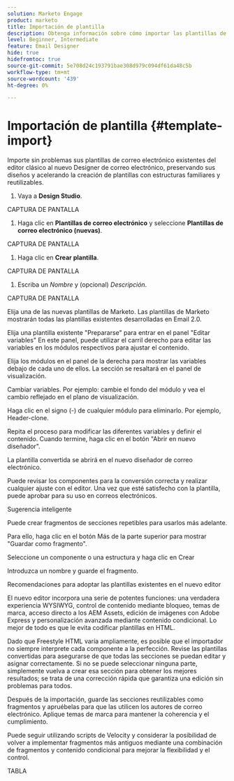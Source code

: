 ```yaml
---
solution: Marketo Engage
product: marketo
title: Importación de plantilla
description: Obtenga información sobre cómo importar las plantillas de correo electrónico existentes del editor clásico al nuevo Designer de correo electrónico.
level: Beginner, Intermediate
feature: Email Designer
hide: true
hidefromtoc: true
source-git-commit: 5e708d24c193791bae308d979c094df61da48c5b
workflow-type: tm+mt
source-wordcount: '439'
ht-degree: 0%

---
```


# Importación de plantilla {#template-import}

Importe sin problemas sus plantillas de correo electrónico existentes del editor clásico al nuevo Designer de correo electrónico, preservando sus diseños y acelerando la creación de plantillas con estructuras familiares y reutilizables.

1. Vaya a **Design Studio**.

CAPTURA DE PANTALLA

1. Haga clic en **Plantillas de correo electrónico** y seleccione **Plantillas de correo electrónico (nuevas)**.

CAPTURA DE PANTALLA

1. Haga clic en **Crear plantilla**.

CAPTURA DE PANTALLA

1. Escriba un _Nombre_ y (opcional) _Descripción_.

CAPTURA DE PANTALLA

Elija una de las nuevas plantillas de Marketo. Las plantillas de Marketo mostrarán todas las plantillas existentes desarrolladas en Email 2.0.



Elija una plantilla existente &quot;Prepararse&quot; para entrar en el panel &quot;Editar variables&quot;
En este panel, puede utilizar el carril derecho para editar las variables en los módulos respectivos para ajustar el contenido.



Elija los módulos en el panel de la derecha para mostrar las variables debajo de cada uno de ellos.  La sección se resaltará en el panel de visualización.



Cambiar variables. Por ejemplo: cambie el fondo del módulo y vea el cambio reflejado en el plano de visualización.



Haga clic en el signo (-) de cualquier módulo para eliminarlo. Por ejemplo, Header-clone.



Repita el proceso para modificar las diferentes variables y definir el contenido. Cuando termine, haga clic en el botón &quot;Abrir en nuevo diseñador&quot;.



La plantilla convertida se abrirá en el nuevo diseñador de correo electrónico.



Puede revisar los componentes para la conversión correcta y realizar cualquier ajuste con el editor. Una vez que esté satisfecho con la plantilla, puede aprobar para su uso en correos electrónicos.

Sugerencia inteligente

Puede crear fragmentos de secciones repetibles para usarlos más adelante.

Para ello, haga clic en el botón Más de la parte superior para mostrar &quot;Guardar como fragmento&quot;.

Seleccione un componente o una estructura y haga clic en Crear



Introduzca un nombre y guarde el fragmento.



Recomendaciones para adoptar las plantillas existentes en el nuevo editor



El nuevo editor incorpora una serie de potentes funciones: una verdadera experiencia WYSIWYG, control de contenido mediante bloqueo, temas de marca, acceso directo a los AEM Assets, edición de imágenes con Adobe Express y personalización avanzada mediante contenido condicional. Lo mejor de todo es que le evita codificar plantillas en HTML.

Dado que Freestyle HTML varía ampliamente, es posible que el importador no siempre interprete cada componente a la perfección. Revise las plantillas convertidas para asegurarse de que todas las secciones se puedan editar y asignar correctamente. Si no se puede seleccionar ninguna parte, simplemente vuelva a crear esa sección para obtener los mejores resultados; se trata de una corrección rápida que garantiza una edición sin problemas para todos.

Después de la importación, guarde las secciones reutilizables como fragmentos y apruébelas para que las utilicen los autores de correo electrónico. Aplique temas de marca para mantener la coherencia y el cumplimiento.

Puede seguir utilizando scripts de Velocity y considerar la posibilidad de volver a implementar fragmentos más antiguos mediante una combinación de fragmentos y contenido condicional para mejorar la flexibilidad y el control.

TABLA
